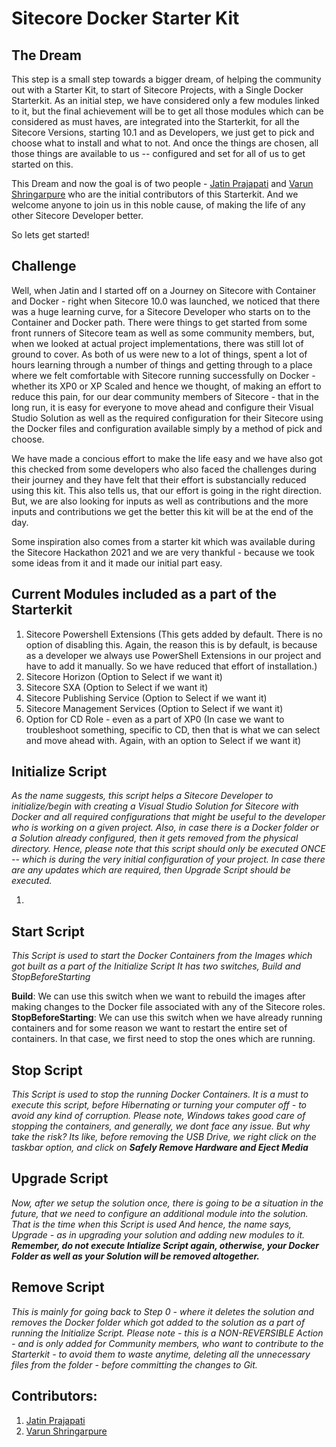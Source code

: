 # Sitecore Docker Starter Kit

## The Dream

This step is a small step towards a bigger dream, of helping the community out with a Starter Kit, to start of Sitecore Projects, with a Single Docker Starterkit.
As an initial step, we have considered only a few modules linked to it, but the final achievement will be to get all those modules which can be considered as must haves, are integrated into the Starterkit, for all the Sitecore Versions, starting 10.1 and as Developers, we just get to pick and choose what to install and what to not. And once the things are chosen, all those things are available to us -- configured and set for all of us to get started on this.

This Dream and now the goal is of two people - [Jatin Prajapati](https://twitter.com/jatin_praj) and [Varun Shringarpure](https://twitter.com/varunvns) who are the initial contributors of this Starterkit. And we welcome anyone to join us in this noble cause, of making the life of any other Sitecore Developer better.

So lets get started!

## Challenge

Well, when Jatin and I started off on a Journey on Sitecore with Container and Docker - right when Sitecore 10.0 was launched, we noticed that there was a huge learning curve, for a Sitecore Developer who starts on to the Container and Docker path. There were things to get started from some front runners of Sitecore team as well as some community members, but, when we looked at actual project implementations, there was still lot of ground to cover.
As both of us were new to a lot of things, spent a lot of hours learning through a number of things and getting through to a place where we felt comfortable with Sitecore running successfully on Docker - whether its XP0 or XP Scaled and hence we thought, of making an effort to reduce this pain, for our dear community members of Sitecore - that in the long run, it is easy for everyone to move ahead and configure their Visual Studio Solution as well as the required configuration for their Sitecore using the Docker files and configuration available simply by a method of pick and choose.

We have made a concious effort to make the life easy and we have also got this checked from some developers who also faced the challenges during their journey and they have felt that their effort is substancially reduced using this kit. This also tells us, that our effort is going in the right direction. But, we are also looking for inputs as well as contributions and the more inputs and contributions we get the better this kit will be at the end of the day.

Some inspiration also comes from a starter kit which was available during the Sitecore Hackathon 2021 and we are very thankful - because we took some ideas from it and it made our initial part easy. 

## Current Modules included as a part of the Starterkit

1. Sitecore Powershell Extensions (This gets added by default. There is no option of disabling this. Again, the reason this is by default, is because as a developer we always use PowerShell Extensions in our project and have to add it manually. So we have reduced that effort of installation.)
2. Sitecore Horizon (Option to Select if we want it)
3. Sitecore SXA (Option to Select if we want it)
4. Sitecore Publishing Service (Option to Select if we want it)
5. Sitecore Management Services (Option to Select if we want it)
6. Option for CD Role - even as a part of XP0 (In case we want to troubleshoot something, specific to CD, then that is what we can select and move ahead with. Again, with an option to Select if we want it)

## Initialize Script

*As the name suggests, this script helps a Sitecore Developer to initialize/begin with creating a Visual Studio Solution for Sitecore with Docker and all required configurations that might be useful to the developer who is working on a given project.*
*Also, in case there is a Docker folder or a Solution already configured, then it gets removed from the physical directory. Hence, please note that this script should only be executed ONCE -- which is during the very initial configuration of your project. In case there are any updates which are required, then Upgrade Script should be executed.*

1. 

## Start Script

*This Script is used to start the Docker Containers from the Images which got built as a part of the Initialize Script*
*It has two switches, Build and StopBeforeStarting*

**Build**: We can use this switch when we want to rebuild the images after making changes to the Docker file associated with any of the Sitecore roles.
**StopBeforeStarting**: We can use this switch when we have already running containers and for some reason we want to restart the entire set of containers. In that case, we first need to stop the ones which are running.


## Stop Script

*This Script is used to stop the running Docker Containers.*
*It is a must to execute this script, before Hibernating or turning your computer off - to avoid any kind of corruption.* 
*Please note, Windows takes good care of stopping the containers, and generally, we dont face any issue. But why take the risk?*
*Its like, before removing the USB Drive, we right click on the taskbar option, and click on **Safely Remove Hardware and Eject Media***


## Upgrade Script

*Now, after we setup the solution once, there is going to be a situation in the future, that we need to configure an additional module into the solution. That is the time when this Script is used*
*And hence, the name says, Upgrade - as in upgrading your solution and adding new modules to it.*
***Remember, do not execute Intialize Script again, otherwise, your Docker Folder as well as your Solution will be removed altogether.***

## Remove Script

*This is mainly for going back to Step 0 - where it deletes the solution and removes the Docker folder which got added to the solution as a part of running the Initialize Script.*
*Please note - this is a NON-REVERSIBLE Action - and is only added for Community members, who want to contribute to the Starterkit - to avoid them to waste anytime, deleting all the unnecessary files from the folder - before committing the changes to Git.*

## Contributors:

1. [Jatin Prajapati](https://twitter.com/jatin_praj)
2. [Varun Shringarpure](https://twitter.com/varunvns)
